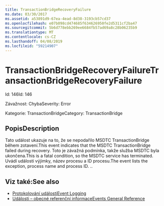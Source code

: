 ```yaml
---
title: TransactionBridgeRecoveryFailure
ms.date: 03/30/2017
ms.assetid: a53891d9-67ea-4ead-8d38-3193cb57cd37
ms.openlocfilehash: e07b098cd474685f634626950fe2d5311cf2ba47
ms.sourcegitcommit: 5b6d778ebb269ee6684fb57ad69a8c28b06235b9
ms.translationtype: MT
ms.contentlocale: cs-CZ
ms.lasthandoff: 04/08/2019
ms.locfileid: "59214907"
---
```

# <a name="transactionbridgerecoveryfailure"></a><span data-ttu-id="1481a-102">TransactionBridgeRecoveryFailure</span><span class="sxs-lookup"><span data-stu-id="1481a-102">TransactionBridgeRecoveryFailure</span></span>
<span data-ttu-id="1481a-103">Id: 146</span><span class="sxs-lookup"><span data-stu-id="1481a-103">Id: 146</span></span>  
  
 <span data-ttu-id="1481a-104">Závažnost: Chyba</span><span class="sxs-lookup"><span data-stu-id="1481a-104">Severity: Error</span></span>  
  
 <span data-ttu-id="1481a-105">Kategorie: TransactionBridge</span><span class="sxs-lookup"><span data-stu-id="1481a-105">Category: TransactionBridge</span></span>  
  
## <a name="description"></a><span data-ttu-id="1481a-106">Popis</span><span class="sxs-lookup"><span data-stu-id="1481a-106">Description</span></span>  
 <span data-ttu-id="1481a-107">Tato událost ukazuje na to, že se nepodařilo MSDTC TransactionBridge během zotavení.</span><span class="sxs-lookup"><span data-stu-id="1481a-107">This event indicates that the MSDTC TransactionBridge failed during recovery.</span></span> <span data-ttu-id="1481a-108">Toto je závažná podmínka, takže služba MSDTC byla ukončena.</span><span class="sxs-lookup"><span data-stu-id="1481a-108">This is a fatal condition, so the MSDTC service has terminated.</span></span> <span data-ttu-id="1481a-109">Uvádí události výjimky, název procesu a ID procesu.</span><span class="sxs-lookup"><span data-stu-id="1481a-109">The event lists the exception, process name and process ID.</span></span> <span data-ttu-id="1481a-110">.</span><span class="sxs-lookup"><span data-stu-id="1481a-110">.</span></span>  
  
## <a name="see-also"></a><span data-ttu-id="1481a-111">Viz také:</span><span class="sxs-lookup"><span data-stu-id="1481a-111">See also</span></span>

- [<span data-ttu-id="1481a-112">Protokolování událostí</span><span class="sxs-lookup"><span data-stu-id="1481a-112">Event Logging</span></span>](../../../../../docs/framework/wcf/diagnostics/event-logging/index.md)
- [<span data-ttu-id="1481a-113">Události – obecné referenční informace</span><span class="sxs-lookup"><span data-stu-id="1481a-113">Events General Reference</span></span>](../../../../../docs/framework/wcf/diagnostics/event-logging/events-general-reference.md)

